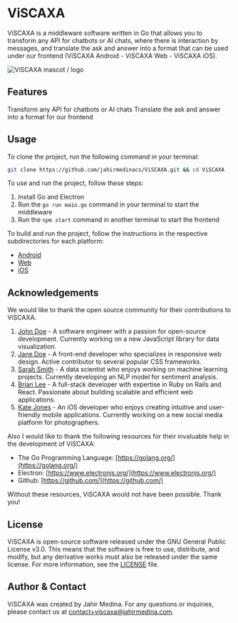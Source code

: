 # ViSCAXA

ViSCAXA is a middleware software written in Go that allows you to transform any API for chatbots or AI chats, where there is interaction by messages, and translate the ask and answer into a format that can be used under our frontend (ViSCAXA Android - ViSCAXA Web - ViSCAXA iOS).

![ViSCAXA mascot / logo](./us.png "ViSCAXA mascot / logo")

## Features

Transform any API for chatbots or AI chats
Translate the ask and answer into a format for our frontend

## Usage

To clone the project, run the following command in your terminal:

```bash
git clone https://github.com/jahirmedinacs/ViSCAXA.git && cd ViSCAXA
```

To use and run the project, follow these steps:

1. Install Go and Electron
2. Run the `go run main.go` command in your terminal to start the middleware
3. Run the `npm start` command in another terminal to start the frontend


To build and run the project, follow the instructions in the respective subdirectories for each platform:
- [Android](https://github.com/jahirmedinacs/viscaxa/tree/main/viscaxa-android)
- [Web](https://github.com/jahirmedinacs/viscaxa/tree/main/viscaxa-web)
- [iOS](https://github.com/jahirmedinacs/viscaxa/tree/main/viscaxa-ios)

## Acknowledgements
We would like to thank the open source community for their contributions to ViSCAXA.

1. [John Doe](https://github.com/johndoe) - A software engineer with a passion for open-source development. Currently working on a new JavaScript library for data visualization.
2. [Jane Doe](https://github.com/janedoe) - A front-end developer who specializes in responsive web design. Active contributor to several popular CSS frameworks.
3. [Sarah Smith](https://github.com/sarahsmith) - A data scientist who enjoys working on machine learning projects. Currently developing an NLP model for sentiment analysis.
4. [Brian Lee](https://github.com/brianlee) - A full-stack developer with expertise in Ruby on Rails and React. Passionate about building scalable and efficient web applications.
5. [Kate Jones](https://github.com/katejones) - An iOS developer who enjoys creating intuitive and user-friendly mobile applications. Currently working on a new social media platform for photographers.


Also I would like to thank the following resources for their invaluable help in the development of ViSCAXA:

- The Go Programming Language: [https://golang.org/](https://golang.org/)
- Electron: [https://www.electronjs.org/](https://www.electronjs.org/)
- Github: [https://github.com/](https://github.com/)

Without these resources, ViSCAXA would not have been possible. Thank you!

## License

ViSCAXA is open-source software released under the GNU General Public License v3.0. This means that the software is free to use, distribute, and modify, but any derivative works must also be released under the same license. For more information, see the [LICENSE](LICENSE) file.

## Author & Contact

ViSCAXA was created by Jahir Medina. For any questions or inquiries, please contact us at contact+viscaxa@jahirmedina.com.
